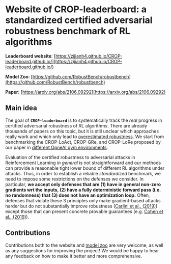 # Website of CROP-leaderboard: a standardized certified adversarial robustness benchmark of RL algorithms

**Leaderboard website**: [https://zijianh4.github.io/CROP-leaderboard.github.io/](https://zijianh4.github.io/CROP-leaderboard.github.io/)

**Model Zoo**: [https://github.com/RobustBench/robustbench](https://github.com/RobustBench/robustbench)

**Paper:** [https://arxiv.org/abs/2106.09292](https://arxiv.org/abs/2106.09292)


## Main idea
  
The goal of **`CROP-leaderboard`** is to systematically track the *real* progress in certified adversarial robustness of RL algorithms. 
There are already thousands of papers on this topic, but it is still unclear which approaches really work and which only lead to [overestimated robustness](https://arxiv.org/abs/1802.00420).
We start from benchmarking the CROP-LoAct, CROP-GRe, and CROP-LoRe proposed by our paper in [different OpneAI gym environments](https://gym.openai.com). 

Evaluation of the certified robustness to adversarial attacks in Reinforcement Learning *in general* is not straightforward and our methods can provide a reasonable tight lower bound of different RL algorithms under attacks. 
Thus, in order to establish a reliable *standardized* benchmark, we need to impose some restrictions on the defenses we consider.
In particular, **we accept only defenses that are (1) have in general non-zero gradients wrt the inputs, (2) have a fully deterministic forward pass (i.e. no randomness) that
(3) does not have an optimization loop.** Often, defenses that violate these 3 principles only make gradient-based attacks 
harder but do not substantially improve robustness ([Carlini et al., (2019)](https://arxiv.org/abs/1902.06705)) except those
that can present concrete provable guarantees (e.g. [Cohen et al., (2019)](https://arxiv.org/abs/1902.02918)).

## Contributions
Contributions both to the website and [model zoo](https://github.com/RobustBench/robustbench) are very welcome, as well as any suggestions for improving the project! We would be happy to hear any feedback on how to make it better and more comprehensive.
